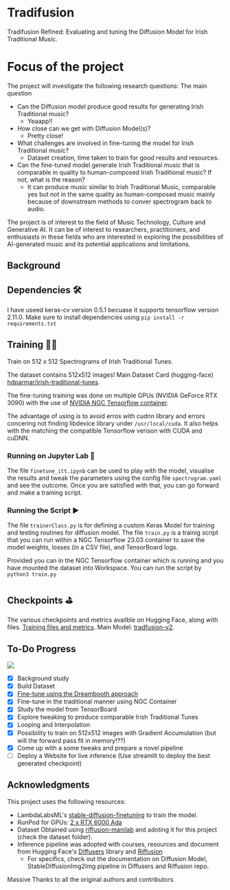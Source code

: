 # Tradifusion
Tradifusion Refined: Evaluating and tuning the Diffusion Model for Irish Traditional Music.

# Focus of the project
The project will investigate the following research questions:
The main question 
- Can the Diffusion model produce good results for generating Irish Traditional music?
    - Yeaapp!!
- How close can we get with Diffusion Model(s)?
    - Pretty close!
- What challenges are involved in fine-tuning the model for Irish Traditional music?
    - Dataset creation, time taken to train for good results and resources.
- Can the fine-tuned model generate Irish Traditional music that is comparable in quality to
human-composed Irish Traditional music? If not, what is the reason?
    - It can produce music similar to Irish Traditional Music, comparable yes but not in the same quality as human-composed music mainly because of downstream methods to conver spectrogram back to audio.

The project is of interest to the field of Music Technology, Culture and Generative AI. It can be of interest to researchers, practitioners, and enthusiasts in these fields who are interested in exploring the possibilities of AI-generated music and its potential applications and limitations.

## Background 


## Dependencies 🛠️
I have useed keras-cv version 0.5.1 becuase it supports tensorflow version 2.11.0.
Make sure to install dependencies using `pip install -r requirements.txt`

## Training 🏋🏽
Train on 512 x 512 Spectrograms of Irish Traditional Tunes. 

The dataset contains 512x512 images!
Main Dataset Card (hugging-face) [hdparmar/irish-traditional-tunes](https://huggingface.co/datasets/hdparmar/irish-traditional-tunes).


The fine-tuning training was done on multiple GPUs (NVIDIA GeForce RTX 3090) with the use of [NVIDIA NGC Tensorflow container](https://catalog.ngc.nvidia.com/orgs/nvidia/containers/tensorflow). 

The advantage of using is to avoid erros with cudnn library and errors concering not finding libdevice library under `/usr/local/cuda`. It also helps with the matching the compatible Tensorflow verison with CUDA and cuDNN. 

### Running on Jupyter Lab 📓
The file `finetune_itt.ipynb` can be used to play with the model, visualise the results and tweak the parameters using the config file `spectrogram.yaml` and see the outcome. Once you are satisfied with that, you can go forward and make a training script.


### Running the Script ▶️
The file `trainerClass.py` is for defining a custom Keras Model for training and testing routines for diffusion model.
The file `train.py` is a trainig script that you can run within a NGC Tensorflow 23.03 container to save the model weights, losses (in a CSV file), and TensorBoard logs.

Provided you can in the NGC Tensorflow container which is running and you have mounted the dataset into Workspace.
You can run the script by `python3 train.py`

## Checkpoints ⛳︎
The various checkpoints and metrics availble on Hugging Face, along with files.
[Training files and metrics](https://huggingface.co/hdparmar/tradfusion-v2-training-files).
Main Model: [tradfusion-v2](https://huggingface.co/hdparmar/tradfusion-v2).

## To-Do Progress
![](https://geps.dev/progress/90)
- [x] Background study
- [x] Build Dataset 
- [x] [Fine-tune using the Dreambooth approach](https://dreambooth.github.io/)
- [x] Fine-tune in the traditional manner using NGC Container
- [x] Study the model from TensorBoard
- [x] Explore tweaking to produce comparable Irish Traditional Tunes
- [x] Looping and Interpolation 
- [x] Possibility to train on 512x512 images with Gradient Accumulation (but will the forward pass fit in memory!??)
- [x] Come up with a some tweaks and prepare a novel pipeline
- [ ] Deploy a Website for live inference (Use streamlit to deploy the best generated checkpoint)

## Acknowledgments

This project uses the following resources:
- LambdaLabsML's [stable-diffusion-finetuning](https://github.com/LambdaLabsML/examples/tree/main/stable-diffusion-finetuning) to train the model. 
- RunPod for GPUs: [2 x RTX 6000 Ada](https://www.runpod.io/)
- Dataset Obtained using [riffusion-manilab](https://github.com/hdparmar/riffusion-manilab) and adoting it for this project (check the dataset folder).
- Inference pipeline was adopted with courses, resources and document from Hugging Face's [Diffusers](https://huggingface.co/docs/diffusers/index) library and [Riffusion](https://github.com/riffusion/riffusion/tree/main)
    - For specifics, check out the documentation on Diffusion Model, StableDiffusionImg2Img pipeline in Diffusers and Riffusion repo.

Massive Thanks to all the original authors and contributors.



